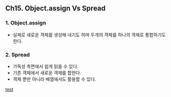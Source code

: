 ## Ch15. Object.assign Vs Spread

### 1. Object.assign 
- 실제로 새로운 객체를 생성해 내기도 하며 두개의 객체를 하나의 객체로 통합하기도 한다.

### 2. Spread 
- 가독성 측면에서 쉽게 읽을 수 있다. 
- 기존 객체에서 새로운 객체를 합한다.
- 객체 뿐만 아니라 배열에서도 활용할 수 있다.

[test](./index.js)
